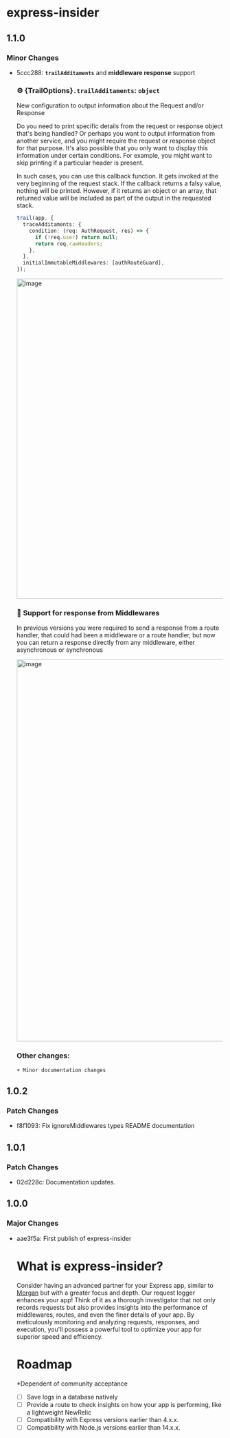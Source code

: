 # express-insider

## 1.1.0

### Minor Changes

- 5ccc288: **`trailAdditaments`** and **middleware response** support

  ### ⚙️ {TrailOptions}`.trailAdditaments`: `object`

  New configuration to output information about the Request and/or Response

  Do you need to print specific details from the request or response object that's being handled? Or perhaps you want to output
  information from another service, and you might require the request or response object for that purpose. It's also possible
  that you only want to display this information under certain conditions. For example, you might want to skip printing if a
  particular header is present.

  In such cases, you can use this callback function. It gets invoked at the very beginning of the request stack. If the callback
  returns a falsy value, nothing will be printed. However, if it returns an object or an array, that returned
  value will be included as part of the output in the requested stack.

  ```ts
  trail(app, {
    traceAdditaments: {
      condition: (req: AuthRequest, res) => {
        if (!req.user) return null;
        return req.rawHeaders;
      },
    },
    initialImmutableMiddlewares: [authRouteGuard],
  });
  ```

  <img width="743" alt="image" src="https://github.com/walterdiazesa/express-insider/assets/58494087/a7456cbf-7cf7-4dce-a0c6-0333f1f89e88">

  ### 🧪 Support for response from Middlewares

  In previous versions you were required to send a response from a route handler, that could had been a middleware or a route handler, but now you can return a response directly from any middleware, either asynchronous or synchronous

  <img width="887" alt="image" src="https://github.com/walterdiazesa/express-insider/assets/58494087/f36bbb7c-9322-4f6a-911a-b3f0c2457361">

  ### Other changes:

  ```
  + Minor documentation changes
  ```

## 1.0.2

### Patch Changes

- f8f1093: Fix ignoreMiddlewares types README documentation

## 1.0.1

### Patch Changes

- 02d228c: Documentation updates.

## 1.0.0

### Major Changes

- aae3f5a: First publish of express-insider

  # What is express-insider?

  Consider having an advanced partner for your Express app, similar to [Morgan](https://www.npmjs.com/package/morgan) but with a greater focus and depth. Our request logger enhances your app! Think of it as a thorough investigator that not only records requests but also provides insights into the performance of middlewares, routes, and even the finer details of your app. By meticulously monitoring and analyzing requests, responses, and execution, you'll possess a powerful tool to optimize your app for superior speed and efficiency.

  # Roadmap

  \*Dependent of community acceptance

  - [ ] Save logs in a database natively
  - [ ] Provide a route to check insights on how your app is performing, like a lightweight NewRelic
  - [ ] Compatibility with Express versions earlier than 4.x.x.
  - [ ] Compatibility with Node.js versions earlier than 14.x.x.
